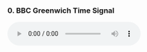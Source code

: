 <h3>0. BBC Greenwich Time Signal</h3>
<audio controls loop controlsList="nodownload">
  <source src="BBC Greenwich Time Signal.mp3" type="audio/mpeg">
